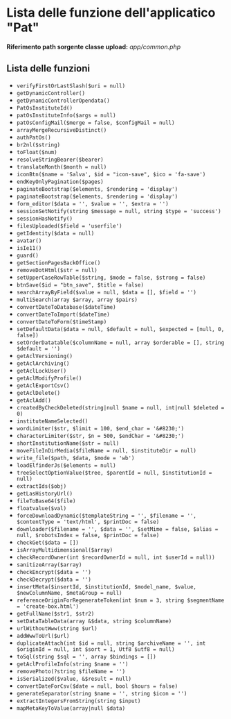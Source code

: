 # Lista delle funzione dell'applicatico "Pat"

**Riferimento path sorgente classe upload:** *app/common.php*

## Lista delle funzioni

- `verifyFirstOrLastSlash($uri = null)`
- `getDynamicController()`
- `getDynamicControllerOpendata()`
- `PatOsInstituteId()`
- `patOsInstituteInfo($args = null)`
- `patOsConfigMail($merge = false, $configMail = null)`
- `arrayMergeRecursiveDistinct()`
- `authPatOs()`
- `br2nl($string)`
- `toFloat($num)`
- `resolveStringBearer($bearer)`
- `translateMonth($month = null)`
- `iconBtn($name = 'Salva', $id = "icon-save", $ico = 'fa-save')`
- `endKeyOnlyPagination($pages)`
- `paginateBootstrap($elements, $rendering = 'display')`
- `paginateBootstrap($elements, $rendering = 'display')`
- `form_editor($data = '', $value = '', $extra = '')`
- `sessionSetNotify(string $message = null, string $type = 'success')`
- `sessionHasNotify()`
- `filesUploaded($field = 'userfile')`
- `getIdentity($data = null)`
- `avatar()`
- `isIe11()`
- `guard()`
- `getSectionPagesBackOffice()`
- `removeDotHtml($str = null)`
- `setUpperCaseRowTable($string, $mode = false, $strong = false)`
- `btnSave($id = "btn_save", $title = false)`
- `searchArrayByField($value = null, $data = [], $field = '')`
- `multiSearch(array $array, array $pairs)`
- `convertDateToDatabase($dateTime)`
- `convertDateToImport($dateTime)`
- `convertDateToForm($timeStamp)`
- `setDefaultData($data = null, $default = null, $expected = [null, 0, false])`
- `setOrderDatatable($columnName = null, array $orderable = [], string $default = '')`
- `getAclVersioning()`
- `getAclArchiving()`
- `getAclLockUser()`
- `getAclModifyProfile()`
- `getAclExportCsv()`
- `getAclDelete()`
- `getAclAdd()`
- `createdByCheckDeleted(string|null $name = null, int|null $deleted = 0)`
- `instituteNameSelected()`
- `wordLimiter($str, $limit = 100, $end_char = '&#8230;')`
- `characterLimiter($str, $n = 500, $endChar = '&#8230;')`
- `shortInstitutionName($str = null)`
- `moveFileInDirMedia($fileName = null, $instituteDir = null)`
- `write_file($path, $data, $mode = 'wb')`
- `loadElfinderJs($elements = null)`
- `treeSelectOptionValue($tree, $parentId = null, $institutionId = null)`
- `extractIds($obj)`
- `getLasHistoryUrl()`
- `fileToBase64($file)`
- `floatvalue($val)`
- `forceDownloadDynamic($templateString = '', $filename = '', $contentType = 'text/html', $printDoc = false)`
- `downloader($filename = '', $data = '', $setMime = false, $alias = null, $robotsIndex = false, $printDoc = false)`
- `checkGet($data = [])`
- `isArrayMultidimensional($array)`
- `checkRecordOwner(int $recordOwnerId = null, int $userId = null))`
- `sanitizeArray($array)`
- `checkEncrypt($data = '')`
- `checkDecrypt($data = '')`
- `insertMeta($insertId, $institutionId, $model_name, $value, $newColumnName, $metaGroup = null)`
- `referenceOriginForRegenerateToken(int $num = 3, string $segmentName = 'create-box.html')`
- `getFullName($str1, $str2)`
- `setDataTableData(array &$data, string $columnName)`
- `urlWithoutWww(string $url)`
- `addWwwToUrl($url)`
- `duplicateAttach(int $id = null, string $archiveName = '', int $originId = null, int $sort = 1, Utf8 $utf8 = null)`
- `toSql(string $sql = '', array $bindings = [])`
- `getAclProfileInfo(string $name = '')`
- `removePhoto(?string $fileName = '')`
- `isSerialized($value, &$result = null)`
- `convertDateForCsv($date = null, bool $hours = false)`
- `generateSeparator(string $name = '', string $icon = '')`
- `extractIntegersFromString(string $input)`
- `mapMetaKeyToValue(array|null $data)`

